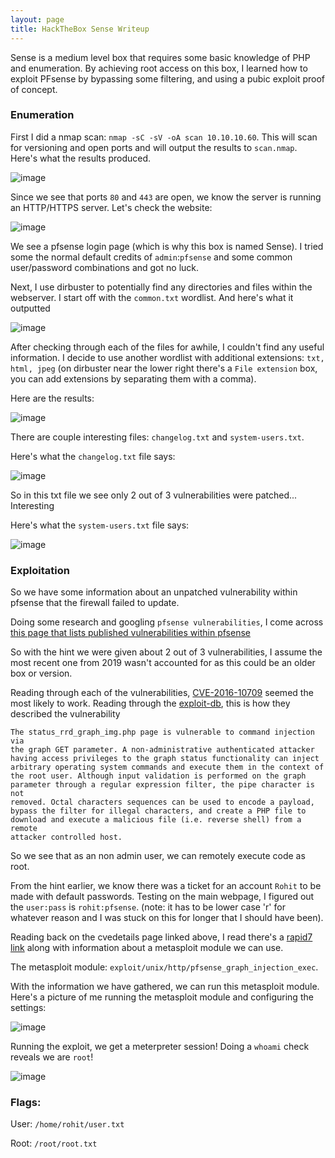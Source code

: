 ```yaml
---
layout: page
title: HackTheBox Sense Writeup
---
```


Sense is a medium level box that requires some basic knowledge of PHP and enumeration. By achieving root access on this box, I learned how to exploit PFsense by bypassing some filtering, and using a pubic exploit proof of concept.

### Enumeration 

First I did a nmap scan: ```nmap -sC -sV -oA scan 10.10.10.60```. This will scan for versioning and open ports and will output the results to ```scan.nmap```. Here's what the results produced.

![image](https://user-images.githubusercontent.com/41026969/66668918-5aed7500-ec24-11e9-9d96-fbc62d353f6a.png)

Since we see that ports ```80``` and ```443``` are open, we know the server is running an HTTP/HTTPS server. Let's check the website:

![image](https://user-images.githubusercontent.com/41026969/66669059-ae5fc300-ec24-11e9-90a0-330dde735879.png)

We see a pfsense login page (which is why this box is named Sense). I tried some the normal default credits of ```admin```:```pfsense``` and some common user/password combinations and got no luck.

Next, I use dirbuster to potentially find any directories and files within the webserver. I start off with the ```common.txt``` wordlist. And here's what it outputted

![image](https://user-images.githubusercontent.com/41026969/66670083-e7009c00-ec26-11e9-9aa4-549eefb1bbb4.png)

After checking through each of the files for awhile, I couldn't find any useful information. I decide to use another wordlist with additional extensions: ```txt, html, jpeg``` (on dirbuster near the lower right there's a ```File extension``` box, you can add extensions by separating them with a comma). 

Here are the results:

![image](https://user-images.githubusercontent.com/41026969/66670581-2085d700-ec28-11e9-9024-e3bbdfddb7a5.png)

There are couple interesting files: ```changelog.txt``` and ```system-users.txt```. 

Here's what the ```changelog.txt``` file says:

![image](https://user-images.githubusercontent.com/41026969/66674065-08b25100-ec30-11e9-8c89-c61c4f893cab.png)

So in this txt file we see only 2 out of 3 vulnerabilities were patched... Interesting

Here's what the ```system-users.txt``` file says:

![image](https://user-images.githubusercontent.com/41026969/66685978-f47c4d00-ec4b-11e9-9d2d-0cbff3c20860.png)

### Exploitation 

So we have some information about an unpatched vulnerability within pfsense that the firewall failed to update. 

Doing some research and googling ```pfsense vulnerabilities```, I come across [this page that lists published vulnerabilities within pfsense](https://www.cvedetails.com/vulnerability-list/vendor_id-11749/product_id-21763/Pfsense-Pfsense.html)

So with the hint we were given about 2 out of 3 vulnerabilities, I assume the most recent one from 2019 wasn't accounted for as this could be an older box or version.

Reading through each of the vulnerabilities, [CVE-2016-10709](https://www.cvedetails.com/cve/CVE-2016-10709/) seemed the most likely to work. Reading through the [exploit-db](https://www.exploit-db.com/exploits/39709), this is how they described the vulnerability

```
The status_rrd_graph_img.php page is vulnerable to command injection via
the graph GET parameter. A non-administrative authenticated attacker
having access privileges to the graph status functionality can inject
arbitrary operating system commands and execute them in the context of
the root user. Although input validation is performed on the graph
parameter through a regular expression filter, the pipe character is not
removed. Octal characters sequences can be used to encode a payload,
bypass the filter for illegal characters, and create a PHP file to
download and execute a malicious file (i.e. reverse shell) from a remote
attacker controlled host.
```

So we see that as an non admin user, we can remotely execute code as root. 

From the hint earlier, we know there was a ticket for an account ```Rohit``` to be made with default passwords. Testing on the main webpage, I figured out the ```user:pass``` is ```rohit:pfsense```. (note: it has to be lower case 'r' for whatever reason and I was stuck on this for longer that I should have been).

Reading back on the cvedetails page linked above, I read there's a [rapid7 link](https://www.rapid7.com/db/modules/exploit/unix/http/pfsense_graph_injection_exec) along with information about a metasploit module we can use.

The metasploit module: ```exploit/unix/http/pfsense_graph_injection_exec```.

With the information we have gathered, we can run this metasploit module. Here's a picture of me running the metasploit module and configuring the settings:

![image](https://user-images.githubusercontent.com/41026969/66685690-3789f080-ec4b-11e9-8490-f7a69368a6e5.png)

Running the exploit, we get a meterpreter session! Doing a ```whoami``` check reveals we are ```root```! 

![image](https://user-images.githubusercontent.com/41026969/66685827-86d02100-ec4b-11e9-8f5a-8e041bc35777.png)

### Flags:

User: ```/home/rohit/user.txt```

Root: ```/root/root.txt```